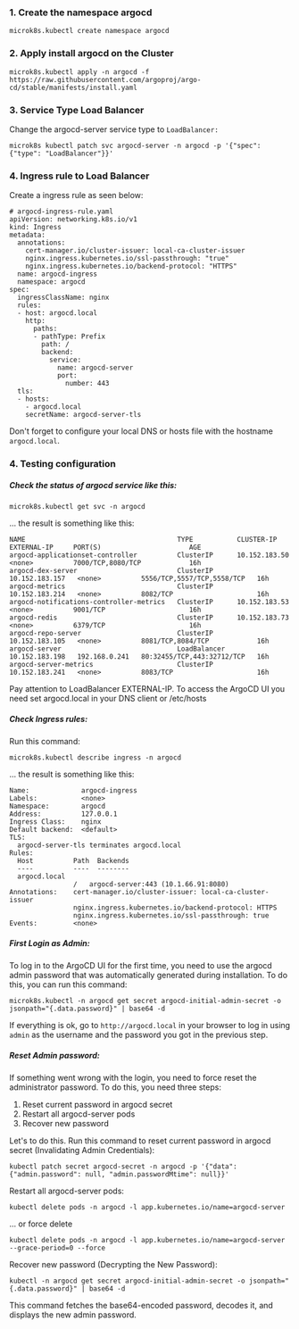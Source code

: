 ### 1. Create the  namespace argocd

```
microk8s.kubectl create namespace argocd
```

### 2. Apply install argocd on the Cluster

```
microk8s.kubectl apply -n argocd -f https://raw.githubusercontent.com/argoproj/argo-cd/stable/manifests/install.yaml
```
### 3. Service Type Load Balancer

Change the argocd-server service type to ``LoadBalancer:``

```
microk8s kubectl patch svc argocd-server -n argocd -p '{"spec": {"type": "LoadBalancer"}}'
```

### 4. Ingress rule to Load Balancer

Create a ingress rule as seen below:

```
# argocd-ingress-rule.yaml
apiVersion: networking.k8s.io/v1
kind: Ingress
metadata:
  annotations:
    cert-manager.io/cluster-issuer: local-ca-cluster-issuer
    nginx.ingress.kubernetes.io/ssl-passthrough: "true"
    nginx.ingress.kubernetes.io/backend-protocol: "HTTPS"
  name: argocd-ingress
  namespace: argocd
spec:
  ingressClassName: nginx
  rules:
  - host: argocd.local
    http:
      paths:
      - pathType: Prefix
        path: /
        backend:
          service:
            name: argocd-server
            port:
              number: 443
  tls:
  - hosts:
    - argocd.local
    secretName: argocd-server-tls

```

Don't forget to configure your local DNS or hosts file with the hostname ``argocd.local``.

### 4. Testing configuration

##### Check the status of argocd service like this:
```
microk8s.kubectl get svc -n argocd
```
... the result is something like this:

```
NAME                                      TYPE           CLUSTER-IP       EXTERNAL-IP     PORT(S)                      AGE
argocd-applicationset-controller          ClusterIP      10.152.183.50    <none>          7000/TCP,8080/TCP            16h
argocd-dex-server                         ClusterIP      10.152.183.157   <none>          5556/TCP,5557/TCP,5558/TCP   16h
argocd-metrics                            ClusterIP      10.152.183.214   <none>          8082/TCP                     16h
argocd-notifications-controller-metrics   ClusterIP      10.152.183.53    <none>          9001/TCP                     16h
argocd-redis                              ClusterIP      10.152.183.73    <none>          6379/TCP                     16h
argocd-repo-server                        ClusterIP      10.152.183.105   <none>          8081/TCP,8084/TCP            16h
argocd-server                             LoadBalancer   10.152.183.198   192.168.0.241   80:32455/TCP,443:32712/TCP   16h
argocd-server-metrics                     ClusterIP      10.152.183.241   <none>          8083/TCP                     16h
```

Pay attention to LoadBalancer EXTERNAL-IP. To access the ArgoCD UI you need set argocd.local in your DNS client or /etc/hosts 

##### Check Ingress rules:

Run this command:
```
microk8s.kubectl describe ingress -n argocd

```
... the result is something like this:

```
Name:             argocd-ingress
Labels:           <none>
Namespace:        argocd
Address:          127.0.0.1
Ingress Class:    nginx
Default backend:  <default>
TLS:
  argocd-server-tls terminates argocd.local
Rules:
  Host          Path  Backends
  ----          ----  --------
  argocd.local  
                /   argocd-server:443 (10.1.66.91:8080)
Annotations:    cert-manager.io/cluster-issuer: local-ca-cluster-issuer
                nginx.ingress.kubernetes.io/backend-protocol: HTTPS
                nginx.ingress.kubernetes.io/ssl-passthrough: true
Events:         <none>
```

##### First Login as Admin:

To log in to the ArgoCD UI for the first time, you need to use the argocd admin password that was automatically generated during installation. To do this, you can run this command:

```
microk8s.kubectl -n argocd get secret argocd-initial-admin-secret -o jsonpath="{.data.password}" | base64 -d
```
If everything is ok, go to ``http://argocd.local`` in your browser to log in using ``admin`` as the username and the password you got in the previous step.

##### Reset Admin password:

If something went wrong with the login, you need to force reset the administrator password. To do this, you need three steps:

1. Reset current password in argocd secret
2. Restart all argocd-server pods
3. Recover new password

Let's to do this. Run this command to reset current password in argocd secret (Invalidating Admin Credentials):

```
kubectl patch secret argocd-secret -n argocd -p '{"data": {"admin.password": null, "admin.passwordMtime": null}}'
```

Restart all argocd-server pods:

```
kubectl delete pods -n argocd -l app.kubernetes.io/name=argocd-server

```
... or force delete

```
kubectl delete pods -n argocd -l app.kubernetes.io/name=argocd-server --grace-period=0 --force

```

Recover new password (Decrypting the New Password):

```
kubectl -n argocd get secret argocd-initial-admin-secret -o jsonpath="{.data.password}" | base64 -d

```

This command fetches the base64-encoded password, decodes it, and displays the new admin password.
